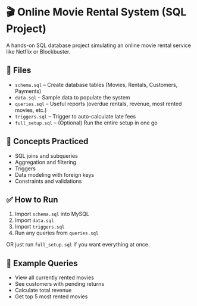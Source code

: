 # 🎬 Online Movie Rental System (SQL Project)

A hands-on SQL database project simulating an online movie rental service like Netflix or Blockbuster.

## 📁 Files

- `schema.sql` – Create database tables (Movies, Rentals, Customers, Payments)
- `data.sql` – Sample data to populate the system
- `queries.sql` – Useful reports (overdue rentals, revenue, most rented movies, etc.)
- `triggers.sql` – Trigger to auto-calculate late fees
- `full_setup.sql` – (Optional) Run the entire setup in one go

## 🧠 Concepts Practiced

- SQL joins and subqueries
- Aggregation and filtering
- Triggers
- Data modeling with foreign keys
- Constraints and validations

## ✅ How to Run

1. Import `schema.sql` into MySQL
2. Import `data.sql`
3. Import `triggers.sql`
4. Run any queries from `queries.sql`

OR just run `full_setup.sql` if you want everything at once.

## 📌 Example Queries

- View all currently rented movies
- See customers with pending returns
- Calculate total revenue
- Get top 5 most rented movies
